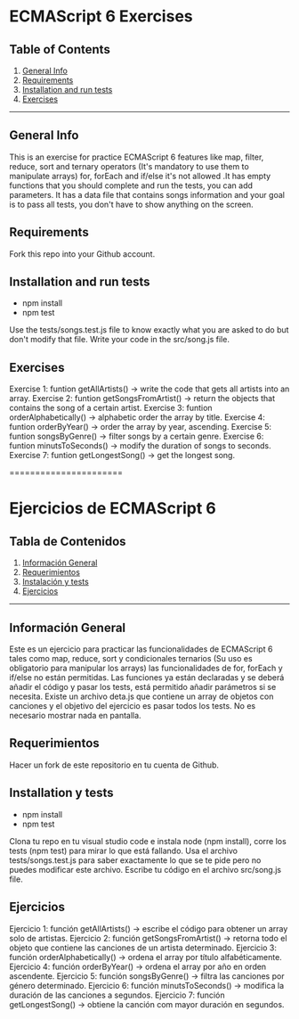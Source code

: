ECMAScript 6 Exercises
======================

## Table of Contents
1. [General Info](#general-info)
2. [Requirements](#requirements)
3. [Installation and run tests](#installation)
4. [Exercises](#exercises)

***
## General Info

This is an exercise for practice ECMAScript 6 features like map, filter, reduce, sort and ternary operators (It's mandatory to use them to manipulate arrays) for, forEach and if/else it's not allowed .It has empty functions that you should complete and run the tests, you can add parameters. It has a data file that contains songs information and your goal is to pass all tests, you don't have to show anything on the screen.

## Requirements
Fork this repo into your Github account.

## Installation and run tests
- npm install
- npm test

Use the tests/songs.test.js file to know exactly what you are asked to do but don't modify that file. Write your code in the src/song.js file.

## Exercises

Exercise 1: funtion getAllArtists() -> write the code that gets all artists into an array.
Exercise 2: funtion getSongsFromArtist() -> return the objects that contains the song of a certain artist. 
Exercise 3: funtion orderAlphabetically() ->  alphabetic order the array by title.
Exercise 4: funtion orderByYear() -> order the array by year, ascending.
Exercise 5: funtion songsByGenre() -> filter songs by a certain genre.
Exercise 6: funtion minutsToSeconds() -> modify the duration of songs to seconds.
Exercise 7: funtion getLongestSong() -> get the longest song.



======================


Ejercicios de ECMAScript 6 
==========================

## Tabla de Contenidos
1. [Información General](#información-general)
2. [Requerimientos](#requerimientos)
3. [Instalación y tests](#instalación-y-tests)
4. [Ejercicios](#ejercicios)

***
## Información General

Este es un ejercicio para practicar las funcionalidades de ECMAScript 6 tales como map, reduce, sort y condicionales ternarios (Su uso es obligatorio para manipular los arrays) las funcionalidades de for, forEach y if/else no están permitidas. Las funciones ya están declaradas y se deberá añadir el código y pasar los tests, está permitido añadir parámetros si se necesita. Existe un archivo deta.js que contiene un array de objetos con canciones y el objetivo del ejercicio es pasar todos los tests. No es necesario mostrar nada en pantalla.

## Requerimientos
Hacer un fork de este repositorio en tu cuenta de Github.

## Installation y tests
- npm install
- npm test

Clona tu repo en tu visual studio code e instala node (npm install), corre los tests (npm test) para mirar lo que está fallando.
Usa el archivo tests/songs.test.js para saber exactamente lo que se te pide pero no puedes modificar este archivo. Escribe tu código en el archivo src/song.js file.

## Ejercicios

Ejercicio 1: función getAllArtists() -> escribe el código para obtener un array solo de artistas.
Ejercicio 2: función getSongsFromArtist() -> retorna todo el objeto que contiene las canciones de un artista determinado.
Ejercicio 3: función orderAlphabetically() -> ordena el array por título alfabéticamente.
Ejercicio 4: función orderByYear() -> ordena el array por año en orden ascendente.
Ejercicio 5: función songsByGenre() -> filtra las canciones por género determinado.
Ejercicio 6: función minutsToSeconds() -> modifica la duración de las canciones a segundos.
Ejercicio 7: función getLongestSong() -> obtiene la canción com mayor duración en segundos.

